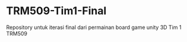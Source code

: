 # TRM509-Tim1-Final
 Repository untuk iterasi final dari permainan board game unity 3D Tim 1 TRM509

